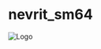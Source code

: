 # nevrit_sm64
![Logo]([/nevrit.png](https://raw.githubusercontent.com/Kriperovich2/nevrit_sm64/refs/heads/main/Nevrit.png))
